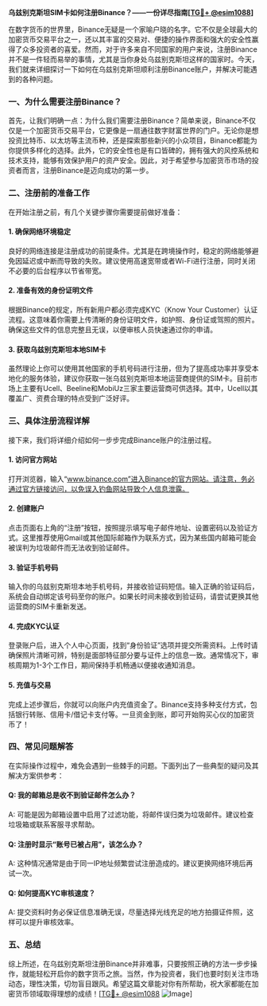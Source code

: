 **乌兹别克斯坦SIM卡如何注册Binance？——一份详尽指南[[TG💪+ @esim1088](https://t.me/s/esim1088)]**

在数字货币的世界里，Binance无疑是一个家喻户晓的名字。它不仅是全球最大的加密货币交易平台之一，还以其丰富的交易对、便捷的操作界面和强大的安全性赢得了众多投资者的喜爱。然而，对于许多来自不同国家的用户来说，注册Binance并不是一件轻而易举的事情，尤其是当你身处乌兹别克斯坦这样的国家时。今天，我们就来详细探讨一下如何在乌兹别克斯坦顺利注册Binance账户，并解决可能遇到的各种问题。

### 一、为什么需要注册Binance？

首先，让我们明确一点：为什么我们需要注册Binance？简单来说，Binance不仅仅是一个加密货币交易平台，它更像是一扇通往数字财富世界的门户。无论你是想投资比特币、以太坊等主流币种，还是探索那些新兴的小众项目，Binance都能为你提供多样化的选择。此外，它的安全性也是有口皆碑的，拥有强大的风控系统和技术支持，能够有效保护用户的资产安全。因此，对于希望参与加密货币市场的投资者而言，注册Binance是迈向成功的第一步。

### 二、注册前的准备工作

在开始注册之前，有几个关键步骤你需要提前做好准备：

#### 1. 确保网络环境稳定
良好的网络连接是注册成功的前提条件。尤其是在跨境操作时，稳定的网络能够避免因延迟或中断而导致的失败。建议使用高速宽带或者Wi-Fi进行注册，同时关闭不必要的后台程序以节省带宽。

#### 2. 准备有效的身份证明文件
根据Binance的规定，所有新用户都必须完成KYC（Know Your Customer）认证流程。这意味着你需要上传清晰的身份证明文件，如护照、身份证或驾照的照片。确保这些文件的信息完整且无误，以便审核人员快速通过你的申请。

#### 3. 获取乌兹别克斯坦本地SIM卡
虽然理论上你可以使用其他国家的手机号码进行注册，但为了提高成功率并享受本地化的服务体验，建议你获取一张乌兹别克斯坦本地运营商提供的SIM卡。目前市场上主要有Ucell、Beeline和MobiUz三家主要运营商可供选择。其中，Ucell以其覆盖广、资费合理的特点受到广泛好评。

### 三、具体注册流程详解

接下来，我们将详细介绍如何一步步完成Binance账户的注册过程。

#### 1. 访问官方网站
打开浏览器，输入“www.binance.com”进入Binance的官方网站。请注意，务必通过官方链接访问，以免误入钓鱼网站导致个人信息泄露。

#### 2. 创建账户
点击页面右上角的“注册”按钮，按照提示填写电子邮件地址、设置密码以及验证方式。这里推荐使用Gmail或其他国际邮箱作为联系方式，因为某些国内邮箱可能会被误判为垃圾邮件而无法收到验证邮件。

#### 3. 验证手机号码
输入你的乌兹别克斯坦本地手机号码，并接收验证码短信。输入正确的验证码后，系统会自动绑定该号码至你的账户。如果长时间未接收到验证码，请尝试更换其他运营商的SIM卡重新发送。

#### 4. 完成KYC认证
登录账户后，进入个人中心页面，找到“身份验证”选项并提交所需资料。上传时请确保照片清晰可辨，特别是面部特征部分要与证件上的信息一致。通常情况下，审核周期为1-3个工作日，期间保持手机畅通以便接收通知消息。

#### 5. 充值与交易
完成上述步骤后，你就可以向账户内充值资金了。Binance支持多种支付方式，包括银行转账、信用卡/借记卡支付等。一旦资金到账，即可开始购买心仪的加密货币了！

### 四、常见问题解答

在实际操作过程中，难免会遇到一些棘手的问题。下面列出了一些典型的疑问及其解决方案供参考：

#### Q: 我的邮箱总是收不到验证邮件怎么办？
A: 可能是因为邮箱设置中启用了过滤功能，将邮件误归类为垃圾邮件。建议检查垃圾箱或联系客服寻求帮助。

#### Q: 注册时显示“账号已被占用”，该怎么办？
A: 这种情况通常是由于同一IP地址频繁尝试注册造成的。建议更换网络环境后再试一次。

#### Q: 如何提高KYC审核速度？
A: 提交资料时务必保证信息准确无误，尽量选择光线充足的地方拍摄证件照，这样可以提升审核效率。

### 五、总结

综上所述，在乌兹别克斯坦注册Binance并非难事，只要按照正确的方法一步步操作，就能轻松开启你的数字货币之旅。当然，作为投资者，我们也要时刻关注市场动态，理性决策，切勿盲目跟风。希望这篇文章能对你有所帮助，祝大家都能在加密货币领域取得理想的成绩！[[TG💪+ @esim1088](https://t.me/s/esim1088) ![Image](https://i.postimg.cc/4NQfJmqS/Snipaste-2025-05-13-00-14-12.png)]